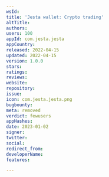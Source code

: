 ```yaml
---
wsId: 
title: 'Jesta wallet: Crypto trading'
altTitle: 
authors: 
users: 100
appId: com.jesta.jesta
appCountry: 
released: 2022-04-15
updated: 2022-04-15
version: 1.0.0
stars: 
ratings: 
reviews: 
website: 
repository: 
issue: 
icon: com.jesta.jesta.png
bugbounty: 
meta: removed
verdict: fewusers
appHashes: 
date: 2023-01-02
signer: 
twitter: 
social: 
redirect_from: 
developerName: 
features: 

---
```


